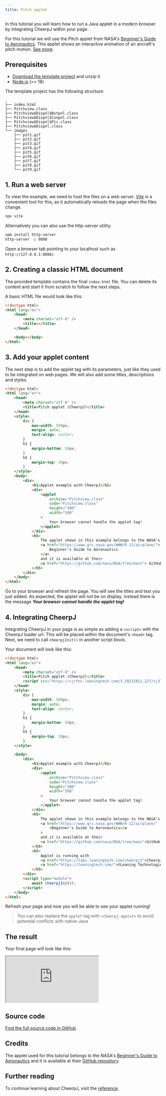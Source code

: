 ```yaml
---
title: Pitch applet
---
```


In this tutorial you will learn how to run a Java applet in a modern browser by integrating CheerpJ within your page.

For this tutorial we will use the Pitch applet from NASA's [Beginner's Guide to Aeronautics](https://www.grc.nasa.gov/WWW/K-12/airplane/). This applet shows an interactive animation of an aircraft's pitch motion. [See more](https://www1.grc.nasa.gov/beginners-guide-to-aeronautics/aircraft-rotations/).

## Prerequisites

- [Download the template project](/cheerpj3/examples/applet-template.zip) and unzip it
- [Node.js](https://nodejs.org/en/) (>= 18)

The template project has the following structure:

```
.
├── index.html
├── Pitchview.class
├── Pitchview$Dispnl$Butpnl.class
├── Pitchview$Dispnl$Conpnl.class
├── Pitchview$Dispnl$Pic.class
├── Pitchview$Dispnl.class
└── images
    ├── pit1.gif
    ├── pit2.gif
    ├── pit3.gif
    ├── pit4.gif
    ├── pit5.gif
    ├── pit6.gif
    ├── pit7.gif
    ├── pit8.gif
    └── pit9.gif
```

## 1. Run a web server

To view the example, we need to host the files on a web server. [Vite](https://vitejs.dev/) is a convenient tool for this, as it automatically reloads the page when the files change.

```sh
npx vite
```

Alternatively you can also use the http-server utility.

```sh
npm install http-server
http-server -p 8080
```

Open a browser tab pointing to your localhost such as `http://127.0.0.1:8080/`.

## 2. Creating a classic HTML document

The provided template contains the final `index.html` file. You can delete its content and start it from scratch to follow the next steps.

A basic HTML file would look like this:

```html title="index.html"
<!doctype html>
<html lang="en">
	<head>
		<meta charset="utf-8" />
		<title></title>
	</head>

	<body></body>
</html>
```

## 3. Add your applet content

The next step is to add the applet tag with its parameters, just like they used to be integrated on web pages. We will also add some titles, descriptions and styles.

```html {24-31} title="index.html"
<!doctype html>
<html lang="en">
	<head>
		<meta charset="utf-8" />
		<title>Pitch applet (CheerpJ)</title>
	</head>
	<style>
		div {
			max-width: 500px;
			margin: auto;
			text-align: center;
		}
		h1 {
			margin-bottom: 50px;
		}
		h5 {
			margin-top: 20px;
		}
	</style>
	<body>
		<div>
			<h1>Applet example with CheerpJ</h1>
			<div>
				<applet
					archive="Pitchview.class"
					code="Pitchview.class"
					height="300"
					width="500"
				>
					Your browser cannot handle the applet tag!
				</applet>
			</div>
			<h5>
				The applet shown in this example belongs to the NASA's
				<a href="https://www.grc.nasa.gov/WWW/K-12/airplane/">
					Beginner's Guide to Aeronautics
				</a>
				and it is available at their
				<a href="https://github.com/nasa/BGA/tree/main"> GitHub repository </a>.
			</h5>
		</div>
	</body>
</html>
```

Go to your browser and refresh the page. You will see the titles and text you just added. As expected, the applet will not be on display, instead there is the message _**Your browser cannot handle the applet tag!**_

## 4. Integrating CheerpJ

Integrating CheerpJ in your page is as simple as adding a `<script>` with the CheerpJ loader url. This will be placed within the document's `<head>` tag. Next, we need to call `cheerpjInit()` in another script block.

Your document will look like this:

```html {6, 49-51} title="index.html"
<!doctype html>
<html lang="en">
	<head>
		<meta charset="utf-8" />
		<title>Pitch applet (CheerpJ)</title>
		<script src="https://cjrtnc.leaningtech.com/3_20231012_227/cj3loader.js"></script>
	</head>
	<style>
		div {
			max-width: 500px;
			margin: auto;
			text-align: center;
		}
		h1 {
			margin-bottom: 50px;
		}
		h5 {
			margin-top: 20px;
		}
	</style>

	<body>
		<div>
			<h1>Applet example with CheerpJ</h1>
			<div>
				<applet
					archive="Pitchview.class"
					code="Pitchview.class"
					height="300"
					width="500"
				>
					Your browser cannot handle the applet tag!
				</applet>
			</div>
			<h5>
				The applet shown in this example belongs to the NASA's
				<a href="https://www.grc.nasa.gov/WWW/K-12/airplane/"
					>Beginner's Guide to Aeronautics</a
				>
				and it is available at their
				<a href="https://github.com/nasa/BGA/tree/main">GitHub repository</a>.
			</h5>
			<h5>
				Applet is running with
				<a href="https://labs.leaningtech.com/cheerpj3">CheerpJ</a> by
				<a href="https://leaningtech.com/">©Leaning Technologies</a>
			</h5>
		</div>
		<script type="module">
			await cheerpjInit();
		</script>
	</body>
</html>
```

Refresh your page and now you will be able to see your applet running!

> You can also replace the `applet` tag with `<cheerpj-applet>` to avoid potential conflicts with native Java

## The result

Your final page will look like this:

<iframe src="https://leaningtech.github.io/cheerpj-example-applet/" class="w-full aspect-square"></iframe>

## Source code

[Find the full source code in GitHub](https://github.com/leaningtech/cheerpj-example-applet)

## Credits

The applet used for this tutorial belongs to the NASA's [Beginner's Guide to Aeronautics](https://www.grc.nasa.gov/WWW/K-12/airplane/) and it is available at their [GitHub repository](https://github.com/nasa/BGA/tree/main).

## Further reading

To continue learning about CheerpJ, visit the [reference](/cheerpj3/reference).
